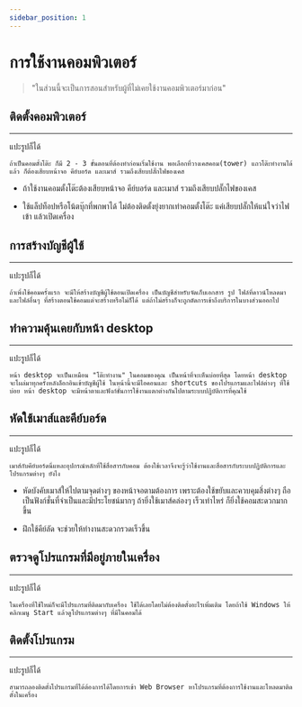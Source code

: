 ```yaml
---
sidebar_position: 1
---
```


# การใช้งานคอมพิวเตอร์ 

>"ในส่วนนี้จะเป็นการสอนสำหรับผู้ที่ไม่เคยใช้งานคอมพิวเตอร์มาก่อน"


## ติดตั้งคอมพิวเตอร์  
---
แปะรูปก็ได้

    ถ้าเป็นคอมตั้งโต๊ะ ก็มี 2 - 3 ขั้นตอนที่ต้องทำก่อนเริ่มใช้งาน พอเลือกที่วางเคสคอม(tower) แถวโต๊ะทำงานได้แล้ว ก็ต้องเสียบหน้าจอ คีย์บอร์ด และเมาส์ รวมถึงเสียบปลั๊กไฟของเคส

- ถ้าใช้งานคอมตั้งโต๊ะต้องเสียบหน้าจอ คีย์บอร์ด และเมาส์ รวมถึงเสียบปลั๊กไฟของเคส

- ใช้แล็ปท็อปหรือโน้ตบุ๊กที่พกพาได้ ไม่ต้องติดตั้งยุ่งยากเท่าคอมตั้งโต๊ะ 
แค่เสียบปลั๊กให้แน่ใจว่าไฟเข้า แล้วเปิดเครื่อง

## การสร้างบัญชีผู้ใช้
---
แปะรูปก็ได้

    ถ้าเพิ่งใช้คอมครั้งแรก จะมีให้สร้างบัญชีผู้ใช้ตอนเปิดเครื่อง เป็นบัญชีสำหรับจัดเก็บเอกสาร รูป ไฟล์ที่ดาวน์โหลดมา และไฟล์อื่นๆ ที่สร้างตอนใช้คอมแต่จะสร้างหรือไม่ก็ได้ แต่ถ้าไม่สร้างก็จะถูกตัดการเข้าถึงบริการในบางส่วนออกไป

## ทำความคุ้นเคยกับหน้า desktop
--- 
แปะรูปก็ได้

    หน้า desktop จะเป็นเหมือน "โต๊ะทำงาน" ในคอมของคุณ เป็นหน้าที่จะเห็นบ่อยที่สุด โดยหน้า desktop จะโผล่มาทุกครั้งหลังล็อกอินเข้าบัญชีผู้ใช้ ในหน้านี้จะมีไอคอนและ shortcuts ของโปรแกรมและไฟล์ต่างๆ ที่ใช้บ่อย หน้า desktop จะมีหน้าตาและฟังก์ชั่นการใช้งานแตกต่างกันไปตามระบบปฏิบัติการที่คุณใช้

## หัดใช้เมาส์และคีย์บอร์ด
--- 
แปะรูปก็ได้

    เมาส์กับคีย์บอร์ดนี่แหละอุปกรณ์หลักที่ใช้สื่อสารกับคอม ต้องใช้เวลาจึงจะรู้ว่าใช้งานและสื่อสารกับระบบปฏิบัติการและโปรแกรมต่างๆ ยังไง

- หัดบังคับเมาส์ให้ไปตามจุดต่างๆ ของหน้าจอตามต้องการ เพราะต้องใช้ขยับและควบคุมสิ่งต่างๆ ถือเป็นฟังก์ชั่นที่จำเป็นและมีประโยชน์มากๆ ถ้ายิ่งใช้เมาส์คล่องๆ เร็วเท่าไหร่ ก็ยิ่งใช้คอมสะดวกมากขึ้น

- ฝึกใช้คีย์ลัด จะช่วยให้ทำงานสะดวกรวดเร็วขึ้น

## ตรวจดูโปรแกรมที่มีอยู่ภายในเครื่อง
--- 
แปะรูปก็ได้

    ในเครื่องที่ใช้ใหม่ก็จะมีโปรแกรมที่ติดมากับเครื่อง ใช้ได้เลยโดยไม่ต้องติดตั้งอะไรเพิ่มเติม โดยถ้าใช้ Windows ให้คลิกเมนู Start แล้วดูโปรแกรมต่างๆ ที่มีในคอมได้

## ติดตั้งโปรแกรม
--- 
แปะรูปก็ได้

    สามารถลองติดตั้งโปรแกรมที่ได้ต้องการได้โดยการเข้า Web Browser หาโปรแกรมที่ต้องการใช้งานและโหลดมาติดตั้งในเครื่อง





